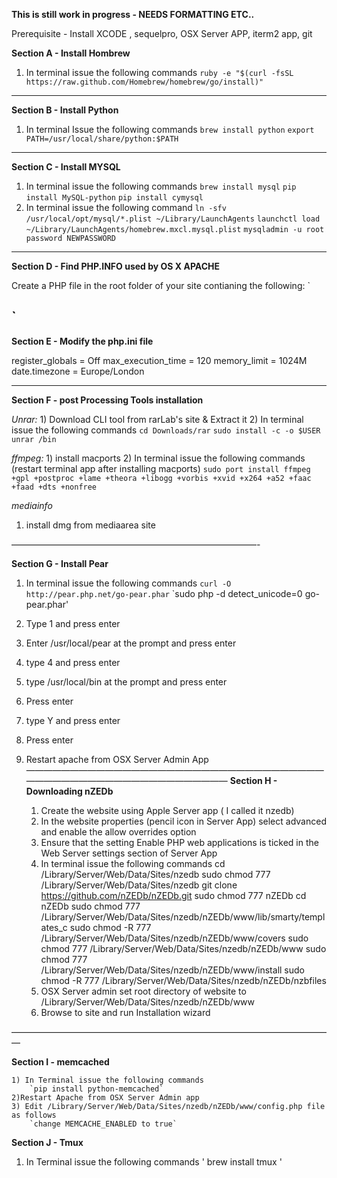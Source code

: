 **This is still work in progress - NEEDS FORMATTING ETC..**

Prerequisite - Install XCODE , sequelpro, OSX Server APP, iterm2 app, git

**Section A - Install Hombrew**
1) In terminal issue the following commands 
	`ruby -e "$(curl -fsSL https://raw.github.com/Homebrew/homebrew/go/install)"`
	
-----------------------------------------------------------------------------------------
**Section B - Install Python**
1) In terminal Issue the following commands
	`brew install python`
	`export PATH=/usr/local/share/python:$PATH`

-----------------------------------------------------------------------------------------	
	
**Section C - Install MYSQL**
1) In terminal issue the following commands 
	`brew install mysql`
    `pip install MySQL-python`
	`pip install cymysql`
3) In terminal issue the following command
        `ln -sfv /usr/local/opt/mysql/*.plist ~/Library/LaunchAgents`
        `launchctl load ~/Library/LaunchAgents/homebrew.mxcl.mysql.plist`
	`mysqladmin -u root password NEWPASSWORD`
	
-----------------------------------------------------------------------------------------

**Section D - Find PHP.INFO used by OS X APACHE**

Create a PHP file in the root folder of your site contianing the following:
`
<?php
phpinfo();
?>
`
------------------------------------------------------------------------------------------

**Section E - Modify the php.ini file**

register_globals = Off
max_execution_time = 120
memory_limit = 1024M
date.timezone = Europe/London

-----------------------------------------------------------------------------------------

**Section F - post Processing Tools installation**

_Unrar:_
	1) Download CLI tool from rarLab's site & Extract it
	2) In terminal issue the following commands
	   `cd Downloads/rar`
	   `sudo install -c -o $USER unrar /bin`
           

_ffmpeg:_
     1) install macports
     2) In terminal issue the following commands (restart terminal app after installing macports)
      `sudo port install ffmpeg +gpl +postproc +lame +theora +libogg +vorbis +xvid +x264 +a52 +faac +faad +dts +nonfree`

_mediainfo_
  1) install dmg from mediaarea site

————————————————————————————-

**Section G - Install Pear**

1) In terminal issue the following commands
	`curl -O http://pear.php.net/go-pear.phar`
	`sudo php -d detect_unicode=0 go-pear.phar'
2) Type 1 and press enter
3) Enter /usr/local/pear at the prompt and press enter
4) type 4 and press enter
5) type /usr/local/bin at the prompt and press enter
6) Press enter
7) type Y and press enter
8) Press enter
9) Restart apache from OSX Server Admin App
—————————————————————————————————————————————————————————
**Section H - Downloading nZEDb**

    1) Create the website using Apple Server app ( I called it nzedb)
    2) In the website properties (pencil icon in Server App) select advanced and enable the allow overrides option
    3) Ensure that the setting Enable PHP web applications is ticked in the Web Server settings section of Server App
    4) In terminal issue the following commands
	cd /Library/Server/Web/Data/Sites/nzedb
	sudo chmod 777 /Library/Server/Web/Data/Sites/nzedb
	git clone https://github.com/nZEDb/nZEDb.git
	sudo chmod 777 nZEDb
	cd nZEDb
	sudo chmod 777 /Library/Server/Web/Data/Sites/nzedb/nZEDb/www/lib/smarty/templates_c
	sudo chmod -R 777 /Library/Server/Web/Data/Sites/nzedb/nZEDb/www/covers
	sudo chmod 777 /Library/Server/Web/Data/Sites/nzedb/nZEDb/www
	sudo chmod 777 /Library/Server/Web/Data/Sites/nzedb/nZEDb/www/install
	sudo chmod -R 777 /Library/Server/Web/Data/Sites/nzedb/nZEDb/nzbfiles
    5) OSX Server admin set root directory of website to /Library/Server/Web/Data/Sites/nzedb/nZEDb/www
    6) Browse to site and run Installation wizard

—————————————————————————————————————

**Section I - memcached**

	1) In Terminal issue the following commands
		`pip install python-memcached`
	2)Restart Apache from OSX Server Admin app
	3) Edit /Library/Server/Web/Data/Sites/nzedb/nZEDb/www/config.php file as follows
		`change MEMCACHE_ENABLED to true`

**Section J - Tmux**
1) In Terminal issue the following commands
' brew install tmux ' 